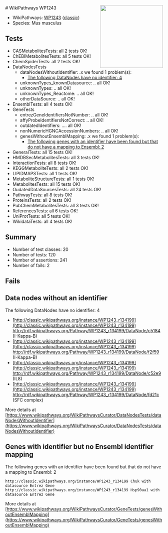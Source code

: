 <img style="float: right; width: 200px" src="https://upload.wikimedia.org/wikipedia/commons/thumb/8/83/Wplogo_with_text_500.png/640px-Wplogo_with_text_500.png" />
# WikiPathways WP1243

* WikiPathways: [WP1243](https://wikipathways.org/pathways/WP1243) ([classic](https://classic.wikipathways.org/instance/WP1243))
* Species: Mus musculus
## Tests
* CASMetabolitesTests: all 2 tests OK!
* ChEBIMetabolitesTests: all 5 tests OK!
* ChemSpiderTests: all 2 tests OK!
* DataNodesTests
    * dataNodesWithoutIdentifier: .x we found 1 problem(s):
        * [The following DataNodes have no identifier: 4](#d2d32fa3)
    * unknownTypes_knownDatasource: .. all OK!
    * unknownTypes: .. all OK!
    * unknownTypes_Reactome: .. all OK!
    * otherDataSource: .. all OK!
* EnsemblTests: all 4 tests OK!
* GeneTests
    * entrezGeneIdentifiersNotNumber: .. all OK!
    * affyProbeIdentifiersNotCorrect: .. all OK!
    * outdatedIdentifiers: .... all OK!
    * nonNumericHGNCAccessionNumbers: .. all OK!
    * genesWithoutEnsemblMapping: .x we found 1 problem(s):
        * [The following genes with an identifier have been found but that do not have a mapping to Ensembl: 2](#40286d84)
* GeneralTests: all 15 tests OK!
* HMDBSecMetabolitesTests: all 3 tests OK!
* InteractionTests: all 8 tests OK!
* KEGGMetaboliteTests: all 2 tests OK!
* LIPIDMAPSTests: all 1 tests OK!
* MetaboliteStructureTests: all 1 tests OK!
* MetabolitesTests: all 15 tests OK!
* OudatedDataSourcesTests: all 24 tests OK!
* PathwayTests: all 8 tests OK!
* ProteinsTests: all 2 tests OK!
* PubChemMetabolitesTests: all 3 tests OK!
* ReferencesTests: all 6 tests OK!
* UniProtTests: all 5 tests OK!
* WikidataTests: all 4 tests OK!


## Summary

* Number of test classes: 20
* Number of tests: 120
* Number of assertions: 241
* Number of fails: 2

## Fails

<a name="d2d32fa3" />

## Data nodes without an identifier

The following DataNodes have no identifier: 4

* [http://classic.wikipathways.org/instance/WP1243_r134199](http://classic.wikipathways.org/instance/WP1243_r134199) http://rdf.wikipathways.org/Pathway/WP1243_r134199/DataNode/c5184 (I-Kappa-B)
* [http://classic.wikipathways.org/instance/WP1243_r134199](http://classic.wikipathways.org/instance/WP1243_r134199) http://rdf.wikipathways.org/Pathway/WP1243_r134199/DataNode/f2f59 (I-Kappa-B)
* [http://classic.wikipathways.org/instance/WP1243_r134199](http://classic.wikipathways.org/instance/WP1243_r134199) http://rdf.wikipathways.org/Pathway/WP1243_r134199/DataNode/c52e9 (IL8)
* [http://classic.wikipathways.org/instance/WP1243_r134199](http://classic.wikipathways.org/instance/WP1243_r134199) http://rdf.wikipathways.org/Pathway/WP1243_r134199/DataNode/fd21c (SFC complex)


More details at [https://www.wikipathways.org/WikiPathwaysCurator/DataNodesTests/dataNodesWithoutIdentifier](https://www.wikipathways.org/WikiPathwaysCurator/DataNodesTests/dataNodesWithoutIdentifier)

<a name="40286d84" />

## Genes with identifier but no Ensembl identifier mapping

The following genes with an identifier have been found but that do not have a mapping to Ensembl: 2
```
http://classic.wikipathways.org/instance/WP1243_r134199 Chuk with datasource Entrez Gene
http://classic.wikipathways.org/instance/WP1243_r134199 Hsp90aa1 with datasource Entrez Gene
```

More details at [https://www.wikipathways.org/WikiPathwaysCurator/GeneTests/genesWithoutEnsemblMapping](https://www.wikipathways.org/WikiPathwaysCurator/GeneTests/genesWithoutEnsemblMapping)

